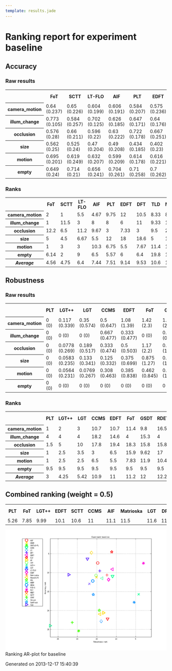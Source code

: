 ```yaml
---
template: results.jade
---
```

<div class='results'>
<h1 class="caption">Ranking report for experiment baseline</h1>
<h2>Accuracy</h2>
<h3>Raw results</h3>
<div class="table"><table>
<tr><th>&nbsp;</th><th>FoT</th><th>SCTT</th><th>LT-FLO</th><th>AIF</th><th>PLT</th><th>EDFT</th><th>DFT</th><th>TLD</th><th>Matrioska</th><th>IVT</th><th>CCMS</th><th>ASAM</th><th>Struck</th><th>GSDT</th><th>ORIA</th><th>PJS-S</th><th>LGT++</th><th>SwATrack</th><th>LGT</th><th>MIL</th><th>HT</th><th>Meanshift</th><th>RDET</th><th>CT</th><th>STMT</th><th>MORP</th><th>CACTuS-FL</th></tr>
<tr><th>camera_motion</th><td>0.64 (0.237)</td><td>0.65 (0.226)</td><td>0.604 (0.199)</td><td>0.606 (0.191)</td><td>0.584 (0.207)</td><td>0.575 (0.236)</td><td>0.582 (0.256)</td><td>0.613 (0.205)</td><td>0.595 (0.21)</td><td>0.603 (0.222)</td><td>0.576 (0.201)</td><td>0.566 (0.235)</td><td>0.58 (0.238)</td><td>0.608 (0.18)</td><td>0.542 (0.276)</td><td>0.552 (0.219)</td><td>0.533 (0.151)</td><td>0.544 (0.187)</td><td>0.517 (0.184)</td><td>0.53 (0.18)</td><td>0.488 (0.2)</td><td>0.482 (0.236)</td><td>0.487 (0.182)</td><td>0.474 (0.159)</td><td>0.407 (0.255)</td><td>0.236 (0.219)</td><td>0.387 (0.203)</td></tr>
<tr><th>illum_change</th><td>0.773 (0.105)</td><td>0.584 (0.257)</td><td>0.702 (0.125)</td><td>0.626 (0.185)</td><td>0.647 (0.171)</td><td>0.64 (0.176)</td><td>0.615 (0.183)</td><td>0.633 (0.164)</td><td>0.607 (0.148)</td><td>0.685 (0.178)</td><td>0.492 (0.208)</td><td>0.571 (0.224)</td><td>0.599 (0.251)</td><td>0.596 (0.179)</td><td>0.673 (0.206)</td><td>0.511 (0.214)</td><td>0.541 (0.106)</td><td>0.483 (0.172)</td><td>0.513 (0.181)</td><td>0.467 (0.15)</td><td>0.541 (0.212)</td><td>0.43 (0.238)</td><td>0.472 (0.14)</td><td>0.432 (0.138)</td><td>0.228 (0.199)</td><td>0.277 (0.143)</td><td>0.429 (0.19)</td></tr>
<tr><th>occlusion</th><td>0.576 (0.28)</td><td>0.66 (0.211)</td><td>0.596 (0.22)</td><td>0.63 (0.222)</td><td>0.722 (0.178)</td><td>0.667 (0.251)</td><td>0.691 (0.253)</td><td>0.642 (0.176)</td><td>0.721 (0.199)</td><td>0.511 (0.187)</td><td>0.627 (0.16)</td><td>0.716 (0.208)</td><td>0.723 (0.163)</td><td>0.585 (0.166)</td><td>0.432 (0.305)</td><td>0.589 (0.188)</td><td>0.411 (0.12)</td><td>0.568 (0.12)</td><td>0.446 (0.138)</td><td>0.488 (0.194)</td><td>0.431 (0.165)</td><td>0.34 (0.163)</td><td>0.474 (0.134)</td><td>0.511 (0.12)</td><td>0.424 (0.266)</td><td>0.42 (0.285)</td><td>0.385 (0.164)</td></tr>
<tr><th>size</th><td>0.562 (0.25)</td><td>0.525 (0.24)</td><td>0.47 (0.204)</td><td>0.49 (0.208)</td><td>0.434 (0.185)</td><td>0.402 (0.23)</td><td>0.403 (0.215)</td><td>0.532 (0.217)</td><td>0.394 (0.22)</td><td>0.458 (0.202)</td><td>0.491 (0.198)</td><td>0.412 (0.215)</td><td>0.435 (0.229)</td><td>0.471 (0.188)</td><td>0.424 (0.227)</td><td>0.404 (0.196)</td><td>0.5 (0.109)</td><td>0.463 (0.203)</td><td>0.42 (0.201)</td><td>0.413 (0.198)</td><td>0.368 (0.22)</td><td>0.413 (0.18)</td><td>0.375 (0.187)</td><td>0.365 (0.166)</td><td>0.466 (0.202)</td><td>0.2 (0.197)</td><td>0.353 (0.234)</td></tr>
<tr><th>motion</th><td>0.695 (0.201)</td><td>0.619 (0.249)</td><td>0.632 (0.207)</td><td>0.599 (0.209)</td><td>0.614 (0.178)</td><td>0.616 (0.221)</td><td>0.623 (0.224)</td><td>0.6 (0.216)</td><td>0.581 (0.207)</td><td>0.611 (0.211)</td><td>0.582 (0.201)</td><td>0.562 (0.241)</td><td>0.542 (0.254)</td><td>0.593 (0.173)</td><td>0.564 (0.274)</td><td>0.574 (0.22)</td><td>0.575 (0.137)</td><td>0.51 (0.195)</td><td>0.583 (0.155)</td><td>0.508 (0.172)</td><td>0.538 (0.169)</td><td>0.524 (0.234)</td><td>0.492 (0.177)</td><td>0.465 (0.15)</td><td>0.317 (0.219)</td><td>0.224 (0.205)</td><td>0.422 (0.216)</td></tr>
<tr><th>empty</th><td>0.649 (0.24)</td><td>0.714 (0.21)</td><td>0.656 (0.241)</td><td>0.704 (0.261)</td><td>0.71 (0.258)</td><td>0.7 (0.262)</td><td>0.694 (0.259)</td><td>0.557 (0.25)</td><td>0.64 (0.303)</td><td>0.607 (0.253)</td><td>0.705 (0.249)</td><td>0.696 (0.255)</td><td>0.625 (0.261)</td><td>0.595 (0.204)</td><td>0.614 (0.19)</td><td>0.733 (0.177)</td><td>0.564 (0.127)</td><td>0.621 (0.218)</td><td>0.558 (0.18)</td><td>0.481 (0.257)</td><td>0.47 (0.217)</td><td>0.566 (0.223)</td><td>0.519 (0.2)</td><td>0.458 (0.159)</td><td>0.408 (0.336)</td><td>0.49 (0.267)</td><td>0.343 (0.0934)</td></tr>
</table>
</div><h3>Ranks</h3>
<div class="table"><table>
<tr><th>&nbsp;</th><th>FoT</th><th>SCTT</th><th>LT-FLO</th><th>AIF</th><th>PLT</th><th>EDFT</th><th>DFT</th><th>TLD</th><th>Matrioska</th><th>IVT</th><th>CCMS</th><th>ASAM</th><th>Struck</th><th>GSDT</th><th>ORIA</th><th>PJS-S</th><th>LGT++</th><th>SwATrack</th><th>LGT</th><th>MIL</th><th>HT</th><th>Meanshift</th><th>RDET</th><th>CT</th><th>STMT</th><th>MORP</th><th>CACTuS-FL</th></tr>
<tr><th>camera_motion</th><td>2</td><td>1</td><td>5.5</td><td>4.67</td><td>9.75</td><td>12</td><td>10.5</td><td>8.33</td><td>8.75</td><td>7</td><td>11</td><td>11.7</td><td>12.7</td><td>8.33</td><td>12</td><td>15</td><td>18</td><td>16.5</td><td>20</td><td>19</td><td>22</td><td>22</td><td>22</td><td>24</td><td>25</td><td>27</td><td>26</td></tr>
<tr><th>illum_change</th><td>1</td><td>11.5</td><td>3</td><td>8</td><td>8</td><td>6</td><td>11</td><td>9.33</td><td>12.3</td><td>3</td><td>18</td><td>11.4</td><td>10.3</td><td>10.4</td><td>3</td><td>19.2</td><td>15.5</td><td>21</td><td>17.5</td><td>21</td><td>16.5</td><td>24</td><td>21</td><td>24</td><td>27</td><td>22</td><td>24</td></tr>
<tr><th>occlusion</th><td>12.2</td><td>6.5</td><td>11.2</td><td>9.67</td><td>3</td><td>7.33</td><td>3</td><td>9.5</td><td>2.75</td><td>17</td><td>10</td><td>3.67</td><td>2.75</td><td>13</td><td>21.2</td><td>12.3</td><td>24</td><td>14.5</td><td>20</td><td>18.8</td><td>22</td><td>25.5</td><td>21.3</td><td>17</td><td>23.4</td><td>23.2</td><td>24.3</td></tr>
<tr><th>size</th><td>5</td><td>4.5</td><td>6.67</td><td>5.5</td><td>12</td><td>18</td><td>18.6</td><td>5</td><td>16.5</td><td>11.7</td><td>6.33</td><td>17</td><td>12</td><td>12</td><td>13.5</td><td>16.6</td><td>5</td><td>8.33</td><td>18.9</td><td>16.4</td><td>20.2</td><td>18.5</td><td>23.5</td><td>24.5</td><td>12.6</td><td>27</td><td>26</td></tr>
<tr><th>motion</th><td>1</td><td>3</td><td>3</td><td>10.3</td><td>6.75</td><td>5.5</td><td>7.67</td><td>11.4</td><td>10.7</td><td>9.67</td><td>13.7</td><td>17.5</td><td>15.7</td><td>11</td><td>10.9</td><td>12.7</td><td>13.4</td><td>20.5</td><td>12.1</td><td>22</td><td>19.5</td><td>20</td><td>23</td><td>24</td><td>26</td><td>27</td><td>25</td></tr>
<tr><th>empty</th><td>6.14</td><td>2</td><td>9</td><td>6.5</td><td>5.57</td><td>6</td><td>6.4</td><td>19.8</td><td>12.8</td><td>16</td><td>6.75</td><td>6.14</td><td>15.6</td><td>16.5</td><td>12.5</td><td>2</td><td>18.5</td><td>14</td><td>18.5</td><td>22.7</td><td>23.5</td><td>15.7</td><td>22.7</td><td>23.5</td><td>25</td><td>18</td><td>27</td></tr>
<tr><th><em>Average</em></th><td>4.56</td><td>4.75</td><td>6.4</td><td>7.44</td><td>7.51</td><td>9.14</td><td>9.53</td><td>10.6</td><td>10.6</td><td>10.7</td><td>11</td><td>11.2</td><td>11.5</td><td>11.9</td><td>12.2</td><td>13</td><td>15.7</td><td>15.8</td><td>17.8</td><td>20</td><td>20.6</td><td>21</td><td>22.2</td><td>22.8</td><td>23.2</td><td>24</td><td>25.4</td></tr>
</table>
</div><h2>Robustness</h2>
<h3>Raw results</h3>
<div class="table"><table>
<tr><th>&nbsp;</th><th>PLT</th><th>LGT++</th><th>LGT</th><th>CCMS</th><th>EDFT</th><th>FoT</th><th>GSDT</th><th>RDET</th><th>Matrioska</th><th>HT</th><th>Struck</th><th>CT</th><th>Meanshift</th><th>DFT</th><th>MIL</th><th>AIF</th><th>ASAM</th><th>IVT</th><th>SwATrack</th><th>ORIA</th><th>SCTT</th><th>PJS-S</th><th>LT-FLO</th><th>CACTuS-FL</th><th>STMT</th><th>TLD</th><th>MORP</th></tr>
<tr><th>camera_motion</th><td>0 (0)</td><td>0.117 (0.339)</td><td>0.35 (0.574)</td><td>0.5 (0.647)</td><td>1.08 (1.39)</td><td>1.42 (2.3)</td><td>1.11 (2.11)</td><td>1.52 (1.56)</td><td>1.25 (1.69)</td><td>4.39 (8.05)</td><td>3.5 (9.86)</td><td>1.98 (2.48)</td><td>1.42 (1.44)</td><td>1.58 (1.9)</td><td>1.57 (1.91)</td><td>1.17 (1.69)</td><td>1.58 (1.85)</td><td>1.83 (2.16)</td><td>2.75 (4.83)</td><td>2.16 (2.14)</td><td>2.33 (2.63)</td><td>1.71 (1.96)</td><td>1.58 (1.87)</td><td>4.67 (6.76)</td><td>6.75 (12.1)</td><td>7.58 (12)</td><td>42.2 (19.5)</td></tr>
<tr><th>illum_change</th><td>0 (0)</td><td>0 (0)</td><td>0 (0)</td><td>0.667 (0.477)</td><td>0.333 (0.477)</td><td>0 (0)</td><td>0.444 (0.624)</td><td>0.0222 (0.149)</td><td>0 (0)</td><td>0 (0)</td><td>0.333 (0.477)</td><td>0.222 (0.517)</td><td>1.33 (0.953)</td><td>0.667 (0.477)</td><td>0.889 (0.959)</td><td>0.556 (0.624)</td><td>1.67 (2.38)</td><td>1 (1.43)</td><td>2.67 (2.38)</td><td>1.6 (2.3)</td><td>1.33 (0.953)</td><td>0.4 (0.618)</td><td>0.311 (0.633)</td><td>2 (2.86)</td><td>9.33 (7.45)</td><td>2 (2.18)</td><td>29 (21.1)</td></tr>
<tr><th>occlusion</th><td>0 (0)</td><td>0.0778 (0.269)</td><td>0.189 (0.517)</td><td>0.333 (0.474)</td><td>0.5 (0.503)</td><td>1.17 (2.2)</td><td>0.833 (1.93)</td><td>0.856 (1.75)</td><td>0.167 (0.375)</td><td>3.27 (7.44)</td><td>0 (0)</td><td>0.811 (1.73)</td><td>0.167 (0.375)</td><td>0.5 (0.503)</td><td>0.689 (1.55)</td><td>0.678 (1.51)</td><td>0.333 (0.75)</td><td>0.833 (1.47)</td><td>0.5 (1.12)</td><td>0.656 (1.48)</td><td>1.17 (2.2)</td><td>0.622 (1.25)</td><td>0.9 (1.68)</td><td>0.167 (0.375)</td><td>0.667 (1.11)</td><td>1 (1.84)</td><td>9.5 (13.8)</td></tr>
<tr><th>size</th><td>0 (0)</td><td>0.0583 (0.235)</td><td>0.133 (0.341)</td><td>0.125 (0.332)</td><td>0.375 (0.699)</td><td>0.875 (1.27)</td><td>0.642 (1.33)</td><td>0.933 (0.905)</td><td>1.75 (2.17)</td><td>1.38 (2.98)</td><td>1.88 (3.19)</td><td>0.883 (1.08)</td><td>0.25 (0.435)</td><td>0.375 (0.699)</td><td>0.925 (0.997)</td><td>1.07 (1.37)</td><td>1 (1.33)</td><td>1.25 (1.72)</td><td>0.75 (1.3)</td><td>1.04 (1.77)</td><td>0.875 (1.27)</td><td>1.18 (1.32)</td><td>1.24 (1.44)</td><td>1.75 (2.87)</td><td>5.62 (13.1)</td><td>3.62 (3.62)</td><td>13.9 (12.7)</td></tr>
<tr><th>motion</th><td>0 (0)</td><td>0.0564 (0.231)</td><td>0.0769 (0.267)</td><td>0.308 (0.463)</td><td>0.385 (0.838)</td><td>0.462 (0.845)</td><td>0.81 (1.37)</td><td>0.559 (0.92)</td><td>1.54 (2.63)</td><td>0.308 (0.745)</td><td>2.38 (3.88)</td><td>0.764 (1.18)</td><td>1.15 (1.1)</td><td>0.846 (1.03)</td><td>0.779 (1.04)</td><td>0.677 (1.25)</td><td>1.69 (2.06)</td><td>1 (1.71)</td><td>3.15 (4.57)</td><td>2.05 (2.34)</td><td>1.15 (1.52)</td><td>0.795 (1.03)</td><td>1.11 (1.39)</td><td>5.15 (6.65)</td><td>4.46 (6.14)</td><td>3.23 (3.71)</td><td>22.2 (19.6)</td></tr>
<tr><th>empty</th><td>0 (0)</td><td>0 (0)</td><td>0 (0)</td><td>0 (0)</td><td>0 (0)</td><td>0 (0)</td><td>0 (0)</td><td>0 (0)</td><td>0 (0)</td><td>0.587 (1.12)</td><td>0.2 (0.403)</td><td>0.0133 (0.115)</td><td>0 (0)</td><td>0 (0)</td><td>0 (0)</td><td>0.08 (0.273)</td><td>0 (0)</td><td>0 (0)</td><td>0 (0)</td><td>0 (0)</td><td>0 (0)</td><td>0.107 (0.352)</td><td>0.0533 (0.226)</td><td>0.4 (0.805)</td><td>1.4 (1.76)</td><td>0.2 (0.403)</td><td>2.4 (2.82)</td></tr>
</table>
</div><h3>Ranks</h3>
<div class="table"><table>
<tr><th>&nbsp;</th><th>PLT</th><th>LGT++</th><th>LGT</th><th>CCMS</th><th>EDFT</th><th>FoT</th><th>GSDT</th><th>RDET</th><th>Matrioska</th><th>HT</th><th>Struck</th><th>CT</th><th>Meanshift</th><th>DFT</th><th>MIL</th><th>AIF</th><th>ASAM</th><th>IVT</th><th>SwATrack</th><th>ORIA</th><th>SCTT</th><th>PJS-S</th><th>LT-FLO</th><th>CACTuS-FL</th><th>STMT</th><th>TLD</th><th>MORP</th></tr>
<tr><th>camera_motion</th><td>1</td><td>2</td><td>3</td><td>10.7</td><td>10.7</td><td>11.4</td><td>9.8</td><td>16.5</td><td>11.5</td><td>14.6</td><td>9.33</td><td>16.7</td><td>16.5</td><td>16.5</td><td>14.3</td><td>12.3</td><td>16.5</td><td>16.7</td><td>16.5</td><td>20.9</td><td>17.2</td><td>16.5</td><td>16.2</td><td>23</td><td>16.7</td><td>25</td><td>27</td></tr>
<tr><th>illum_change</th><td>4</td><td>4</td><td>4</td><td>18.2</td><td>14.6</td><td>4</td><td>15.3</td><td>4</td><td>4</td><td>4</td><td>14.6</td><td>10</td><td>21.5</td><td>18.2</td><td>18.9</td><td>16</td><td>16</td><td>16</td><td>21.3</td><td>16</td><td>21.5</td><td>14.6</td><td>14.7</td><td>16.5</td><td>26</td><td>20.6</td><td>27</td></tr>
<tr><th>occlusion</th><td>1.5</td><td>5</td><td>10</td><td>17.8</td><td>19.4</td><td>18.3</td><td>15.8</td><td>15.8</td><td>11.7</td><td>18.1</td><td>1.5</td><td>15.4</td><td>11.7</td><td>19.4</td><td>12.8</td><td>14</td><td>12.1</td><td>18.1</td><td>12.1</td><td>12.3</td><td>18.3</td><td>15.8</td><td>18.1</td><td>11.7</td><td>17.8</td><td>18.3</td><td>27</td></tr>
<tr><th>size</th><td>1</td><td>2.5</td><td>3.5</td><td>3</td><td>6.5</td><td>15.9</td><td>9.62</td><td>17</td><td>22</td><td>13.9</td><td>17.3</td><td>17.2</td><td>6.5</td><td>6.5</td><td>16.9</td><td>17.2</td><td>17.2</td><td>17.2</td><td>12.5</td><td>16.6</td><td>15.9</td><td>18.6</td><td>18.6</td><td>17.3</td><td>17.3</td><td>25</td><td>27</td></tr>
<tr><th>motion</th><td>1</td><td>2.5</td><td>2.5</td><td>6.5</td><td>5.5</td><td>7.83</td><td>11.9</td><td>10.4</td><td>15.7</td><td>5.5</td><td>16.2</td><td>13.3</td><td>19.6</td><td>15.2</td><td>13.7</td><td>9.62</td><td>19.2</td><td>13.7</td><td>23.2</td><td>21</td><td>15.9</td><td>15</td><td>17.2</td><td>26</td><td>24</td><td>21.4</td><td>27</td></tr>
<tr><th>empty</th><td>9.5</td><td>9.5</td><td>9.5</td><td>9.5</td><td>9.5</td><td>9.5</td><td>9.5</td><td>9.5</td><td>9.5</td><td>23.5</td><td>23</td><td>10.5</td><td>9.5</td><td>9.5</td><td>9.5</td><td>19.5</td><td>9.5</td><td>9.5</td><td>9.5</td><td>9.5</td><td>9.5</td><td>21</td><td>19.5</td><td>23.5</td><td>26</td><td>23</td><td>27</td></tr>
<tr><th><em>Average</em></th><td>3</td><td>4.25</td><td>5.42</td><td>10.9</td><td>11</td><td>11.2</td><td>12</td><td>12.2</td><td>12.4</td><td>13.3</td><td>13.7</td><td>13.9</td><td>14.2</td><td>14.2</td><td>14.4</td><td>14.8</td><td>15.1</td><td>15.2</td><td>15.9</td><td>16.1</td><td>16.4</td><td>16.9</td><td>17.4</td><td>19.7</td><td>21.3</td><td>22.2</td><td>27</td></tr>
</table>
</div><h2>Combined ranking (weight = 0.5)</h2>
<div class="table"><table>
<tr><th>PLT</th><th>FoT</th><th>LGT++</th><th>EDFT</th><th>SCTT</th><th>CCMS</th><th>AIF</th><th>Matrioska</th><th>LGT</th><th>DFT</th><th>LT-FLO</th><th>GSDT</th><th>Struck</th><th>IVT</th><th>ASAM</th><th>ORIA</th><th>PJS-S</th><th>SwATrack</th><th>TLD</th><th>HT</th><th>MIL</th><th>RDET</th><th>Meanshift</th><th>CT</th><th>STMT</th><th>CACTuS-FL</th><th>MORP</th></tr>
<tr><td>5.26</td><td>7.85</td><td>9.99</td><td>10.1</td><td>10.6</td><td>11</td><td>11.1</td><td>11.5</td><td>11.6</td><td>11.9</td><td>11.9</td><td>11.9</td><td>12.6</td><td>13</td><td>13.2</td><td>14.1</td><td>15</td><td>15.8</td><td>16.4</td><td>16.9</td><td>17.2</td><td>17.2</td><td>17.6</td><td>18.3</td><td>22.2</td><td>22.5</td><td>25.5</td></tr>
</table>
</div><p class="plot"><img src="images/ranking_baseline.png" alt="Ranking AR-plot for baseline" /><span class="caption">Ranking AR-plot for baseline</span></p>
<p class="timestamp">Generated on 2013-12-17 15:40:39</p>
</div>
